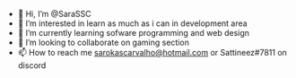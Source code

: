 - 👋 Hi, I’m @SaraSSC
- 👀 I’m interested in learn as much as i can in development area
- 🌱 I’m currently learning sofware programming and web design
- 💞️ I’m looking to collaborate on gaming section 
- 📫 How to reach me sarokascarvalho@hotmail.com or Sattineez#7811 on discord

<!---
SaraSSC/SaraSSC is a ✨ special ✨ repository because its `README.md` (this file) appears on your GitHub profile.
You can click the Preview link to take a look at your changes.
--->
